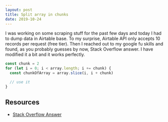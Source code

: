 ```yaml
---
layout: post
title: Split array in chunks
date: 2019-10-24
---
```


I was working on some scraping stuff for the past few days and today I had to dump data in Airtable base. To my surprise, Airtable API only accepts 10 records per request (free tier). Then I reached out to my google fu skills and found, as you probably guesses by now, Stack Overflow answer. I have modified it a bit and it works perfectly.

```js
const chunk = 2
for (let i = 0; i < array.length; i += chunk) {
  const chunkOfArray = array.slice(i, i + chunk)

  // use it
}
```

## Resources

- [Stack Overflow Answer](https://stackoverflow.com/a/8495740)
